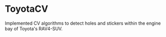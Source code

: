 # ToyotaCV
Implemented CV algorithms to detect holes and stickers within the engine bay of Toyota's RAV4-SUV.
